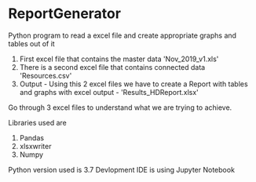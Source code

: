 # ReportGenerator
Python program to read a excel file and create appropriate graphs and tables out of it

1. First excel file that contains the master data 'Nov_2019_v1.xls'
2. There is a second excel file that contains connected data 'Resources.csv'
3. Output - Using this 2 excel files we have to create a Report with tables and graphs with excel output - 'Results_HDReport.xlsx'

Go through 3 excel files to understand what we are trying to achieve.

Libraries used are
1. Pandas
2. xlsxwriter
3. Numpy

Python version used is 3.7
Devlopment IDE is using Jupyter Notebook
